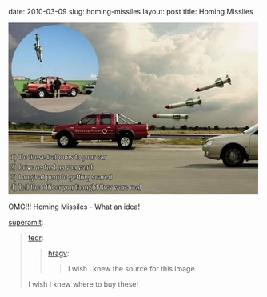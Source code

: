 date: 2010-03-09
slug: homing-missiles
layout: post
title: Homing Missiles


<img src="/static/tumblr_files/tumblr_kyzhdwrdtj1qzaor3o1_500.jpg"/><br/><p>OMG!!! Homing Missiles - What an idea!</p>

<p><a href="http://superamit.tumblr.com/post/435572757/tedr-hragv-i-wish-i-knew-the-source-for-this" target="_blank">superamit</a>:</p>

<blockquote>

<p><a href="http://tedr.tumblr.com/post/435399587/hragv-i-wish-i-knew-the-source-for-this-image" target="_blank">tedr</a>:</p>

<blockquote>

<p><a href="http://hragv.tumblr.com/post/435345722" target="_blank">hragv</a>:</p>

<blockquote>

<p>I wish I knew the source for this image.</p>

</blockquote>

</blockquote>

<p>I wish I knew where to buy these!</p>

</blockquote>
